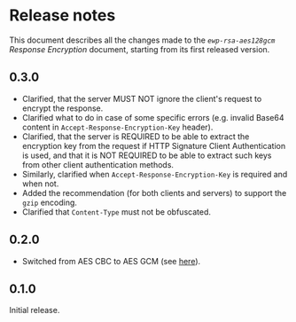 Release notes
=============

This document describes all the changes made to the *`ewp-rsa-aes128gcm`
Response Encryption* document, starting from its first released version.


0.3.0
-----

* Clarified, that the server MUST NOT ignore the client's request to encrypt
  the response.
* Clarified what to do in case of some specific errors (e.g. invalid Base64
  content in `Accept-Response-Encryption-Key` header).
* Clarified, that the server is REQUIRED to be able to extract the encryption
  key from the request if HTTP Signature Client Authentication is used, and
  that it is NOT REQUIRED to be able to extract such keys from other client
  authentication methods.
* Similarly, clarified when `Accept-Response-Encryption-Key` is required and
  when not.
* Added the recommendation (for both clients and servers) to support the `gzip`
  encoding.
* Clarified that `Content-Type` must not be obfuscated.


0.2.0
-----

* Switched from AES CBC to AES GCM (see
  [here](https://github.com/erasmus-without-paper/ewp-specs-sec-rsa-aes128cbc/issues/1)).


0.1.0
-----

Initial release.
